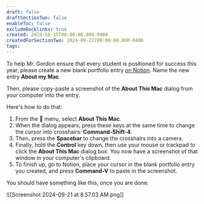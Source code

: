 ```yaml
---
draft: false
draftSectionTwo: false
enableToc: false
excludeBacklinks: true
created: 2024-10-15T00:00:00.000-0400
createdForSectionTwo: 2024-09-21T00:00:00.000-0400
tags:
---
```

To help Mr. Gordon ensure that every student is positioned for success this year, please create a new blank portfolio entry [on Notion](https://notion.so). Name the new entry **About my Mac**.

Then, please copy-paste a screenshot of the **About This Mac** dialog from your computer into the entry.

Here's how to do that:

1. From the  menu, select **About This Mac**.
2. When the dialog appears, press these keys at the same time to change the cursor into crosshairs: **Command-Shift-4**.
3. Then, press the **Spacebar** to change the crosshairs into a camera.
4. Finally, hold the **Control** key down, then use your mouse or trackpad to click the **About This Mac** dialog box. You now have a screenshot of that window in your computer's clipboard.
5. To finish up, go to Notion, place your cursor in the blank portfolio entry you created, and press **Command-V** to paste in the screenshot.

You should have something like this, once you are done:

![[Screenshot 2024-09-21 at 8.57.03 AM.png]]